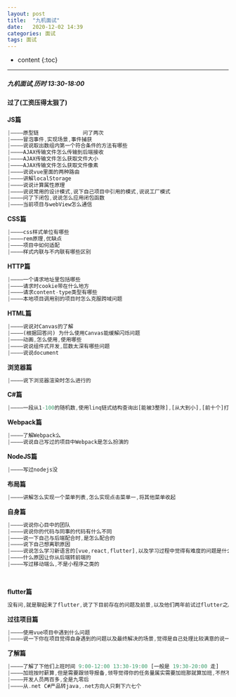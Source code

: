 ```yaml
---
layout: post
title:  "九机面试"
date:   2020-12-02 14:39
categories: 面试
tags: 面试
---
```

* content
{:toc}
------

##### 九机面试,历时 13:30-18:00

#### 过了(工资压得太狠了)

**JS篇**

```dart
|————原型链              问了两次
|————冒泡事件,实现场景,事件捕获
|————说说取出数组内第一个符合条件的方法有哪些
|————AJAX传输文件怎么传输到后端接收
|————AJAX传输文件怎么获取文件大小
|————AJAX传输文件怎么获取文件像素
|————说说vue里面的两种路由
|————讲解localStorage
|————说说计算属性原理
|————说说常用的设计模式,说下自己项目中引用的模式,说说工厂模式   
|————问了下闭包,说说怎么应用闭包函数
|————当前项目与webView怎么通信
```

**CSS篇**

```dart
|————css样式单位有哪些
|————rem原理,优缺点
|————项目中如何适配
|————样式内联与不内联有哪些区别
```

**HTTP篇**

```dart
|————一个请求地址里包括哪些
|————请求时cookie带在什么地方
|————请求content-type类型有哪些
|————本地项目调用别的项目时怎么克服跨域问题
```

**HTML篇**

```dart
|————说说对Canvas的了解
|————(根据回答问) 为什么使用Canvas能缓解闪烁问题
|————动画,怎么使用,使用哪些
|————说说组件式开发,层数太深有哪些问题 
|————说说document
```

**浏览器篇**

````dart
|————说下浏览器渲染时怎么进行的
````

**C#篇**

```dart
|————一段从1-100的随机数,使用linq链式结构查询出[能被3整除],[从大到小],[前十个]打印出来
```

**Webpack篇**

```dart
|————了解Webpack么
|————说说自己写过的项目中Webpack是怎么扮演的
```

**NodeJS篇**

```dart
|————写过nodejs没
```

**布局篇**

```dart
|————讲解怎么实现一个菜单列表,怎么实现点击菜单一,将其他菜单收起
```

**自身篇**

```dart
|————说说你心目中的团队
|————说说你的代码与同事的代码有什么不同
|————说一下自己与后端配合时,是怎么配合的
|————说下自己想离职原因
|————说说怎么学习新语言的[vue,react,flutter],以及学习过程中觉得有难度的问题是什么
|————什么原因让你从后端转前端的
|————写过移动端么,不是小程序之类的
	
      
```

**flutter篇**

```dart
没有问,就是聊起来了flutter,说了下目前存在的问题及前景,以及他们两年前试过flutter之后弃之不用
```

**过往项目篇**

```dart
|————使用vue项目中遇到什么问题
|————说一下你在项目觉得自身遇到的问题以及最终解决的场景,觉得是自己处理比较满意的说一说
```

**了解篇**

```dart
|————了解了下他们上班时间 9:00-12:00 13:30-19:00 [一般是 19:30-20:00 走]
|————加班按时薪算,但是需要跟领导报备,领导觉得你的任务量属实需要加班那就算加班,不然不算
|————开发人员两百多,全是九零后
|————从.net C#产品转java,.net方向人只剩下六七个
```

